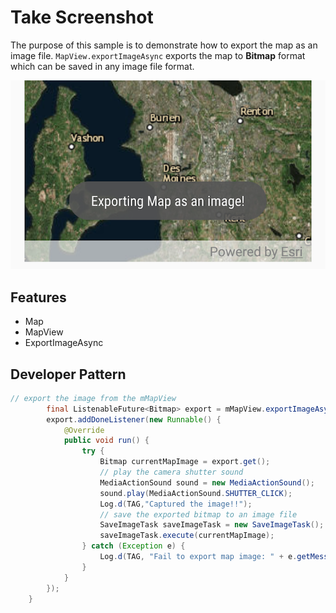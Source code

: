 # Take Screenshot
The purpose of this sample is to demonstrate how to export the map as an image file. ```MapView.exportImageAsync``` exports the map to **Bitmap** format which can be saved in any image file format.

![Take Screenshot](take-screenshot.png)

## Features

* Map
* MapView
* ExportImageAsync

## Developer Pattern

```java
// export the image from the mMapView
        final ListenableFuture<Bitmap> export = mMapView.exportImageAsync();
        export.addDoneListener(new Runnable() {
            @Override
            public void run() {
                try {
                    Bitmap currentMapImage = export.get();
                    // play the camera shutter sound
                    MediaActionSound sound = new MediaActionSound();
                    sound.play(MediaActionSound.SHUTTER_CLICK);
                    Log.d(TAG,"Captured the image!!");
                    // save the exported bitmap to an image file
                    SaveImageTask saveImageTask = new SaveImageTask();
                    saveImageTask.execute(currentMapImage);
                } catch (Exception e) {
                    Log.d(TAG, "Fail to export map image: " + e.getMessage());
                }
            }
        });
    }
    
```
